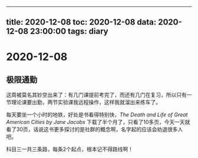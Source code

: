 
---
title: 2020-12-08
toc: 2020-12-08
data: 2020-12-08 23:00:00
tags: diary
---


# 2020-12-08

## 极限通勤

这周被莫名其妙空出来了：有几门课提前考完了，而还有几门在复习，所以只有一节理论课要出勤，两节实验课我远程操作，这样我就溜出来练车了。

每天要坐一个小时的地铁，好处是书看得特别快，*The Death and Life of Great American Cities by Jane Jacobs* 下载了半个月了，只看了10多页，今天一天就看了30页，话说这书更多探讨的是社群的概念啊，名字起的应该会劝退很多人吧。

科目三一共三条路，每条2个起点，根本记不得路线啊！

## 
